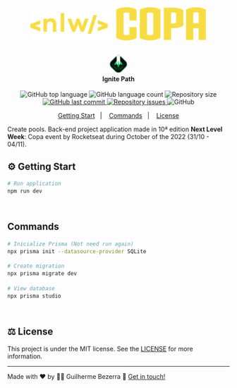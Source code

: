 <h1 align="center">
  <img src="./assets/logo-next-level-week-copa.svg" width="400" alt="Logo Next Level Week 10 edition">
</h1>

<h4 align="center">
  <img src="./assets/rocketseat-logo-ignite.svg" height="48" alt="Logo Ignite"><br> Ignite Path
</h4>

<p align="center">
  <img alt="GitHub top language" src="https://img.shields.io/github/languages/top/gbdsantos/nodejs-rocketseat-nlw-copa.svg">
  
  <img alt="GitHub language count" src="https://img.shields.io/github/languages/count/gbdsantos/nodejs-rocketseat-nlw-copa.svg">

  <img alt="Repository size" src="https://img.shields.io/github/repo-size/gbdsantos/nodejs-rocketseat-nlw-copa.svg">

  <a href="https://github.com/gbdsantos/nodejs-rocketseat-nlw-copa/commits/master">
    <img alt="GitHub last commit" src="https://img.shields.io/github/last-commit/gbdsantos/nodejs-rocketseat-nlw-copa.svg">
  </a>


  <a href="https://github.com/lukemorales/rocketshoes-nodejs/issues">
    <img alt="Repository issues" src="https://img.shields.io/github/issues/gbdsantos/nodejs-rocketseat-nlw-copa.svg">
  </a>

  <img alt="GitHub" src="https://img.shields.io/github/license/gbdsantos/nodejs-rocketseat-nlw-copa.svg">
</p>

<p align="center">
    <a href="#gear-getting-start">Getting Start</a>&nbsp;&nbsp;&nbsp;|&nbsp;&nbsp;&nbsp;
    <a href="#commands">Commands</a>&nbsp;&nbsp;&nbsp;|&nbsp;&nbsp;&nbsp;
    <a href="#balance_scale-license">License</a>
</p>

Create pools. Back-end project application made in 10ª edition **Next Level Week**: Copa event by Rocketseat during October of the 2022 (31/10 - 04/11).

## :gear: Getting Start

```Bash
# Run application
npm run dev
```

<br>

## Commands

```Bash
# Inicialize Prisma (Not need run again)
npx prisma init --datasource-provider SQLite

# Create migration
npx prisma migrate dev

# View database
npx prisma studio
```

<br>

## :balance_scale: License

This project is under the MIT license. See the [LICENSE](https://github.com/gbdsantos/nodejs-rocketseat-nlw-copa/blob/master/LICENSE) for more information.


---
Made with ♥ by :man_astronaut: Guilherme Bezerra :wave: [Get in touch!](https://www.linkedin.com/in/gbdsantos/)

